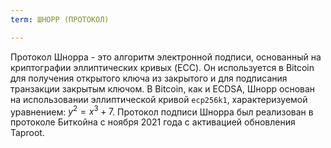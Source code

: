 ```yaml
---
term: ШНОРР (ПРОТОКОЛ)

---
```

Протокол Шнорра - это алгоритм электронной подписи, основанный на криптографии эллиптических кривых (ECC). Он используется в Bitcoin для получения открытого ключа из закрытого и для подписания транзакции закрытым ключом. В Bitcoin, как и ECDSA, Шнорр основан на использовании эллиптической кривой `ecp256k1`, характеризуемой уравнением: $y^2 = x^3 + 7$. Протокол подписи Шнорра был реализован в протоколе Биткойна с ноября 2021 года с активацией обновления Taproot.